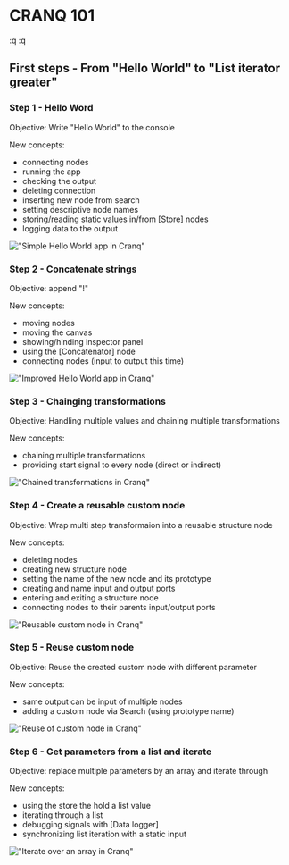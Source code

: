 # CRANQ 101
:q
:q

## First steps - From "Hello World" to "List iterator greater"

### Step 1 - Hello Word

Objective: Write "Hello World" to the console

New concepts: 
- connecting nodes
- running the app
- checking the output
- deleting connection  
- inserting new node from search
- setting descriptive node names
- storing/reading static values in/from [Store] nodes
- logging data to the output

!["Simple Hello World app in Cranq"](./101_1.png)

### Step 2 - Concatenate strings

Objective: append "!"

New concepts: 
- moving nodes
- moving the canvas
- showing/hinding inspector panel
- using the [Concatenator] node
- connecting nodes (input to output this time)

!["Improved Hello World app in Cranq"](./101_2.png)


### Step 3 - Chainging transformations

Objective: Handling multiple values and chaining multiple transformations

New concepts: 
- chaining multiple transformations
- providing start signal to every node (direct or indirect)

!["Chained transformations in Cranq"](./101_3.png)

### Step 4 - Create a reusable custom node

Objective: Wrap multi step transformaion into a reusable structure node

New concepts:
- deleting nodes
- creating new structure node
- setting the name of the new node and its prototype
- creating and name input and output ports
- entering and exiting a structure node
- connecting nodes to their parents input/output ports
  
!["Reusable custom node in Cranq"](./101_4.png)

### Step 5 - Reuse custom node

Objective: Reuse the created custom node with different parameter

New concepts: 
- same output can be input of multiple nodes
- adding a custom node via Search (using prototype name)  

!["Reuse of custom node in Cranq"](./101_5.png)

### Step 6 - Get parameters from a list and iterate

Objective: replace multiple parameters by an array and iterate through

New concepts: 
- using the store the hold a list value
- iterating through a list
- debugging signals with [Data logger]
- synchronizing list iteration with a static input

!["Iterate over an array in Cranq"](./101_6.png)

